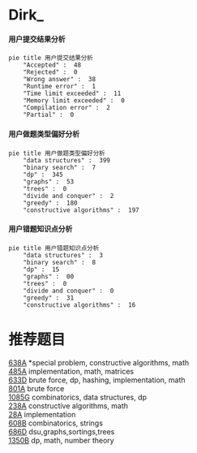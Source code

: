 # Dirk_

<!-- tabs:start -->



#### **用户提交结果分析**

```mermaid
pie title 用户提交结果分析
    "Accepted" :  48
    "Rejected" :  0
    "Wrong answer" :  38
    "Runtime error" :  1
    "Time limit exceeded" :  11
    "Memory limit exceeded" :  0
    "Compilation error" :  2
    "Partial" :  0
```

#### **用户做题类型偏好分析**

```mermaid
pie title 用户做题类型偏好分析
    "data structures" :  399
    "binary search" :  7
    "dp" :  345
    "graphs" :  53
    "trees" :  0
    "divide and conquer" :  2
    "greedy" :  180
    "constructive algorithms" :  197
```
#### **用户错题知识点分析**

```mermaid
pie title 用户错题知识点分析
    "data structures" :  3
    "binary search" :  8
    "dp" :  15
    "graphs" :  00
    "trees" :  0
    "divide and conquer" :  0
    "greedy" :  31
    "constructive algorithms" :  16
```



<!-- tabs:end -->
# 推荐题目
[638A](https://codeforces.com/contest/638/problem/A)		*special problem,
                        constructive algorithms,
                        math		  
[485A](https://codeforces.com/contest/485/problem/A)		implementation,
                        math,
                        matrices		  
[633D](https://codeforces.com/contest/633/problem/D)		brute force,
                        dp,
                        hashing,
                        implementation,
                        math		  
[801A](https://codeforces.com/contest/801/problem/A)		brute force		  
[1085G](https://codeforces.com/contest/1085/problem/G)		combinatorics,
                        data structures,
                        dp		  
[238A](https://codeforces.com/contest/238/problem/A)		constructive algorithms,
                        math		  
[28A](https://codeforces.com/contest/28/problem/A)		implementation		  
[608B](https://codeforces.com/contest/608/problem/B)		combinatorics,
                        strings		  
[686D](https://codeforces.com/contest/686/problem/D)		dsu,graphs,sortings,trees		  
[1350B](https://codeforces.com/contest/1350/problem/B)		dp,
                        math,
                        number theory		  
